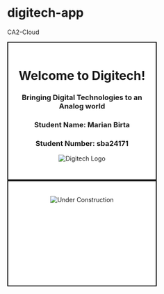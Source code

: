 # digitech-app
CA2-Cloud
<!DOCTYPE html>
<!--comments-->
<html lang="en">
  <head>
    <title>Digitech</title>
    <meta charset = "utf-8" />
	<style>
	   #Interface {	   
	   }	      
	   #Digitech {	  
	   top: 50px;
	   left: 450px;
	   width: 300px;
	   height: 275px;
	   border: 2px solid black;
	   background-color: white;
	   padding: 20px;
	   }
	   #Construction {
	  
	   top: 350px;
	   left: 450px;
	   width: 300px;
	   height: 200px;
	   border: 2px solid black;
	   background-color: white;
	   padding: 20px;
	   }
</style>
  </head>
  
  <body>
   <div id="Digitech">
<h1 style="text-align: center">Welcome to Digitech!</h1>
<h3 style="text-align: center">Bringing Digital Technologies to an Analog world</h3>
<h3 style="text-align: center">Student Name: Marian Birta</h3>
<h3 style="text-align: center">Student Number: sba24171</h3>
<p style="text-align: center"><img src="images/digitech.jpg" alt = "Digitech Logo" /></p>
	</div>
	<div id="Construction">
<p style="text-align: center"><img src="images/construction.jpg" alt = "Under Construction" ></p>
	</div>
  </body>
</html>

